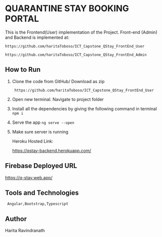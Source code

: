 # QUARANTINE STAY BOOKING PORTAL
  
   This is the Frontend(User) implementation of the Project. Front-end (Admin) and Backend is implemented at:
   
    https://github.com/haritaToboso/ICT_Capstone_QStay_FrontEnd_User
    
    https://github.com/haritaToboso/ICT_Capstone_QStay_FrontEnd_Admin

## How to Run

1. Clone the code from GitHub/ Download as zip
    ````  
     https://github.com/haritaToboso/ICT_Capstone_QStay_FrontEnd_User
    ````
2. Open new terminal. Navigate to project folder
3.  Install all the dependencies by giving the following command in terminal
        ````
       npm i
        ````
4. Serve the app
        ````
      ng serve --open
        ````
5. Make sure server is running 

     Heroku Hosted Link:
     
     https://qstay-backend.herokuapp.com/
        
## Firebase Deployed URL

  https://q-stay.web.app/
   
    
## Tools and Technologies
     Angular,Bootstrap,Typescript
     
## Author
Harita Ravindranath

